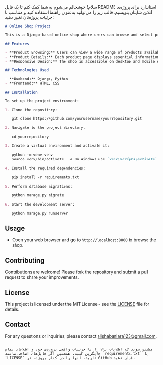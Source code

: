 سلام! خوشحالم می‌شوم به شما کمک کنم تا یک فایل README استاندارد برای پروژه‌ی آنلاین شاپتان بنویسیم. قالب زیر را می‌توانید به‌عنوان راهنما استفاده کنید و متناسب با جزئیات پروژه‌تان تغییر دهید:

```markdown
# Online Shop Project

This is a Django-based online shop where users can browse and select products, and view details such as size, price, and quantity.

## Features

- **Product Browsing:** Users can view a wide range of products available in different categories.
- **Product Details:** Each product page displays essential information including size, price, and quantity.
- **Responsive Design:** The shop is accessible on desktop and mobile devices using HTML and CSS.

## Technologies Used

- **Backend:** Django, Python
- **Frontend:** HTML, CSS

## Installation

To set up the project environment:

1. Clone the repository:
   
   git clone https://github.com/yourusername/yourrepository.git
  
2. Navigate to the project directory:
  
   cd yourrepository
  
3. Create a virtual environment and activate it:
   
   python -m venv venv
   source venv/bin/activate   # On Windows use `venv\Scripts\activate`
  
4. Install the required dependencies:
  
   pip install -r requirements.txt
   
5. Perform database migrations:
   
   python manage.py migrate
   
6. Start the development server:
   
   python manage.py runserver
   ```

## Usage

- Open your web browser and go to `http://localhost:8000` to browse the shop.

## Contributing

Contributions are welcome! Please fork the repository and submit a pull request to share your improvements.

## License

This project is licensed under the MIT License - see the [LICENSE](LICENSE) file for details.

## Contact

For any questions or inquiries, please contact alishabaniara123@gmail.com.

```

مطمئن شوید که اطلاعات بالا را با جزئیات واقعی پروژه‌ی خود و اطلاعات تماس جایگزین کنید. همچنین اگر فایل‌های اضافی مانند `requirements.txt` یا `LICENSE` دارید، آنها را در کنار پروژه، در GitHub قرار دهید.
